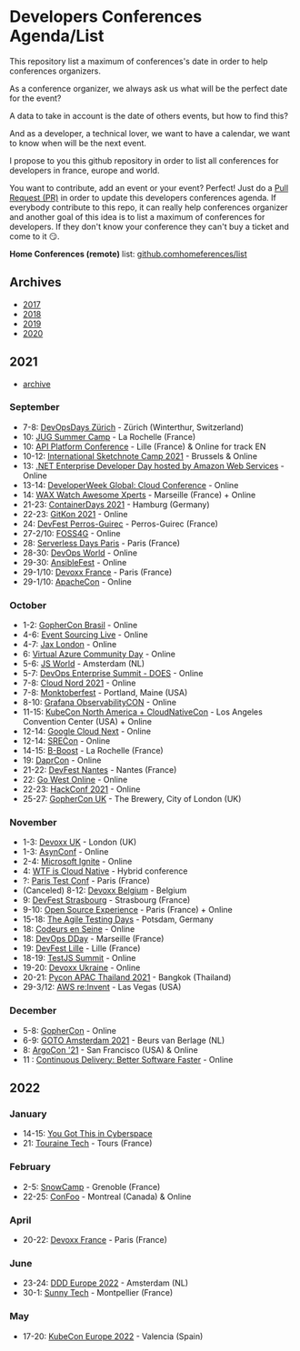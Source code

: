 # Developers Conferences Agenda/List

This repository list a maximum of conferences's date in order to help conferences organizers.

As a conference organizer, we always ask us what will be the perfect date for the event?

A data to take in account is the date of others events, but how to find this?

And as a developer, a technical lover, we want to have a calendar, we want to know when will be the next event.

I propose to you this github repository in order to list all conferences for developers in france, europe and world.

You want to contribute, add an event or your event? Perfect! Just do a [Pull Request (PR)](https://github.com/scraly/developers-conferences-agenda/pulls) in order to update this developers conferences agenda.
If everybody contribute to this repo, it can really help conferences organizer and another goal of this idea is to list a maximum of conferences for developers.
If they don't know your conference they can't buy a ticket and come to it 😏.

**Home Conferences (remote)** list: [github.comhomeferences/list](https://github.com/homeferences/list)

## Archives

* [2017](archives/2017.md)
* [2018](archives/2018.md)
* [2019](archives/2019.md)
* [2020](archives/2020.md)

## 2021

* [archive](archives/2021.md)

### September

* 7-8: [DevOpsDays Zürich](https://devopsdays.org/events/2021-zurich/welcome/) - Zürich (Winterthur, Switzerland)
* 10: [JUG Summer Camp](https://www.jugsummercamp.org/edition/12) - La Rochelle (France)
* 10: [API Platform Conference](https://api-platform.com/con/2021/) - Lille (France) & Online for track EN
* 10-12: [International Sketchnote Camp 2021](https://isc20be.home.blog/registration/) - Brussels & Online
* 13: [.NET Enterprise Developer Day hosted by Amazon Web Services](https://www.eventbrite.com/e/net-enterprise-developer-day-hosted-by-amazon-web-services-registration-167917464657) - Online
* 13-14: [DeveloperWeek Global: Cloud Conference](https://www.developerweek.com/global/conference/cloud/) - Online
* 14: [WAX Watch Awesome Xperts](https://www.waxconf.fr/) - Marseille (France) + Online
* 21-23: [ContainerDays 2021](https://www.containerdays.io/) - Hamburg (Germany)
* 22-23: [GitKon 2021](https://gitkon.com) - Online
* 24: [DevFest Perros-Guirec](https://devfest.codedarmor.fr/) - Perros-Guirec (France)
* 27-2/10: [FOSS4G](https://2021.foss4g.org/) - Online
* 28: [Serverless Days Paris](https://www.papercall.io/serverless-days-paris-2021) - Paris (France)
* 28-30: [DevOps World](https://www.devopsworld.com/) - Online
* 29-30: [AnsibleFest](https://www.ansible.com/ansiblefest) - Online
* 29-1/10: [Devoxx France](https://www.devoxx.fr/) - Paris (France)
* 29-1/10: [ApacheCon](https://apachecon.com/acna2020/) - Online

### October

* 1-2: [GopherCon Brasil](https://gopherconbr.org/) - Online
* 4-6: [Event Sourcing Live](https://2021.eventsourcing.live/) - Online
* 4-7: [Jax London](https://jaxlondon.com) - Online
* 6: [Virtual Azure Community Day](https://azureday.community/) - Online
* 5-6: [JS World](https://jsworldconference.com/) - Amsterdam (NL)
* 5-7: [DevOps Enterprise Summit - DOES](https://events.itrevolution.com/virtual/) - Online
* 7-8: [Cloud Nord 2021](https://www.cloudnord.fr/) - Online
* 7-8: [Monktoberfest](https://monktoberfest.com/) - Portland, Maine (USA)
* 8-10: [Grafana ObservabilityCON](https://grafana.com/about/events/observabilitycon/2021/) - Online
* 11-15: [KubeCon North America + CloudNativeCon](https://events.linuxfoundation.org/kubecon-cloudnativecon-north-america/) - Los Angeles Convention Center (USA) + Online
* 12-14: [Google Cloud Next](https://cloud.withgoogle.com/next/sf/) - Online
* 12-14: [SRECon](https://www.usenix.org/srecon) - Online
* 14-15: [B-Boost](https://b-boost.fr/) - La Rochelle (France)
* 19: [DaprCon](https://blog.dapr.io/posts/2021/08/31/announcing-daprcon-2021/) - Online
* 21-22: [DevFest Nantes](https://devfest.gdgnantes.com/fr/) - Nantes (France)
* 22: [Go West Online](https://www.gowestconf.com/) - Online 
* 22-23: [HackConf 2021](https://hackconf.bg/) - Online
* 25-27: [GopherCon UK](https://gophercon.co.uk) - The Brewery, City of London (UK)


### November

* 1-3: [Devoxx UK](https://www.devoxx.co.uk/) - London (UK)
* 1-3: [AsynConf](https://asynconf.fr/) - Online
* 2-4: [Microsoft Ignite](https://myignite.microsoft.com/home) - Online
* 4: [WTF is Cloud Native](https://www.cloud-native-conf.wtf/) - Hybrid conference
* ?: [Paris Test Conf](https://paristestconf.com/) - Paris (France)
* (Canceled) 8-12: [Devoxx Belgium](https://www.devoxx.com/) - Belgium
* 9: [DevFest Strasbourg](https://devfest.gdgstrasbourg.fr/) - Strasbourg (France)
* 9-10: [Open Source Experience](https://www.opensource-experience.com) - Paris (France) + Online
* 15-18: [The Agile Testing Days](https://agiletestingdays.com/) - Potsdam, Germany
* 18: [Codeurs en Seine](https://www.codeursenseine.com/2021) - Online
* 18: [DevOps DDay](http://devops-dday.com) - Marseille (France)
* 19: [DevFest Lille](http://devfest.gdglille.org) - Lille (France)
* 18-19: [TestJS Summit](https://testjssummit.com) - Online
* 19-20: [Devoxx Ukraine](https://devoxx.com.ua/) - Online
* 20-21: [Pycon APAC Thailand 2021](https://th.pycon.org/) - Bangkok (Thailand)
* 29-3/12: [AWS re:Invent](https://reinvent.awsevents.com/) - Las Vegas (USA)

### December

* 5-8: [GopherCon](https://www.gophercon.com/) - Online
* 6-9: [GOTO Amsterdam 2021](https://gotoams.nl/) - Beurs van Berlage (NL)
* 8: [ArgoCon '21](https://argoproj.github.io/argocon21/) - San Francisco (USA) & Online
* 11 : [Continuous Delivery: Better Software Faster](https://devternity.com/) - Online

## 2022

### January

* 14-15: [You Got This in Cyberspace](https://yougotthis.io)
* 21: [Touraine Tech](https://touraine.tech/) - Tours (France)

### February

* 2-5: [SnowCamp](https://snowcamp.io/fr/) - Grenoble (France)
* 22-25: [ConFoo](https://confoo.ca/fr/2022) - Montreal (Canada) & Online

### April

* 20-22: [Devoxx France](https://www.devoxx.fr/) - Paris (France)

### June

* 23-24: [DDD Europe 2022](https://dddeurope.com/) - Amsterdam (NL)
* 30-1: [Sunny Tech](https://sunny-tech.io/) - Montpellier (France)

### May

* 17-20: [KubeCon Europe 2022](https://events.linuxfoundation.org/kubecon-cloudnativecon-europe-2022/) - Valencia (Spain)
